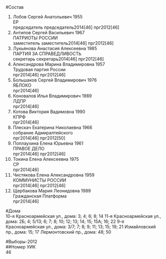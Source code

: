 #Состав  
1. Лобов Сергей Анатольевич 1955  
    ЕР  
    председатель председатель2014[46] прг2012[46]  
2. Антипов Сергей Васильевич 1967  
    ПАТРИОТЫ РОССИИ  
    заместитель заместитель2014[46] прг2012[46]  
3. Лукьянова Анастасия Алексеевна 1985  
    ПАРТИЯ ЗА СПРАВЕДЛИВОСТЬ  
    секретарь секретарь2014[46] прг2012[46]  
4. Александрова Марина Владимировна 1957  
    Трудовая партия России  
    прг2014[46] прг2012[46]  
5. Большаков Сергей Владимирович 1976  
    ЯБЛОКО  
    прг2014[46]  
6. Коновалов Илья Владимирович 1989  
    ЛДПР  
    прг2014[46]  
7. Котова Виктория Вадимовна 1990  
    КПРФ  
    прг2014[46]  
8. Плескач Екатерина Николаевна 1966  
    собрание Адмиралтейского  
    прг2014[46] прг2012[50]  
9. Поплаухина Елена Юрьевна 1961  
    ПРАВОЕ ДЕЛО  
    прг2014[46] прг2012[46]  
10. Токина Елена Алексеевна 1975  
    СР  
    прг2014[46]  
11. Чистякова Елена Александровна 1959  
    КОММУНИСТЫ РОССИИ  
    прг2014[46] прг2012[46]  
12. Щербакова Мария Леонидовна 1989  
    Гражданская Платформа  
    прг2014[46]  
  
#Дома  
10-я Красноармейская ул., дома: 3; 4; 6; 8; 14 11-я Красноармейская ул., дома: 2Б; 4; 5/13; 6; 7; 8; 10; 12; 13; 14; 15; 15А; 16; 22 9-я Красноармейская ул., дома: 3/7; 7; 8; 9; 11; 13; 15; 19; 21 Измайловский пр., дома: 15; 17 Лермонтовский пр., дома: 48; 50  
  
#Выборы-2012  
##Номер УИК  
46  

